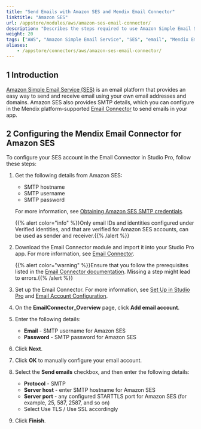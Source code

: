 ```yaml
---
title: "Send Emails with Amazon SES and Mendix Email Connector"
linktitle: "Amazon SES"
url: /appstore/modules/aws/amazon-ses-email-connector/
description: "Describes the steps required to use Amazon Simple Email Service (SES) with the Mendix Email Connector."
weight: 20
tags: ["AWS", "Amazon Simple Email Service", "SES", "email", "Mendix Email Connector"]
aliases:
    - /appstore/connectors/aws/amazon-ses-email-connector/
---
```


## 1 Introduction

[Amazon Simple Email Service (SES)](https://aws.amazon.com/ses/) is an email platform that provides an easy way to send and receive email using your own email addresses and domains. Amazon SES also provides SMTP details, which you can configure in the Mendix platform-supported [Email Connector](https://marketplace.mendix.com/link/component/120739) to send emails in your app.

## 2 Configuring the Mendix Email Connector for Amazon SES

To configure your SES account in the Email Connector in Studio Pro, follow these steps: 

1. Get the following details from Amazon SES: 
    * SMTP hostname 
    * SMTP username 
    * SMTP password

    For more information, see [Obtaining Amazon SES SMTP credentials](https://docs.aws.amazon.com/ses/latest/dg/smtp-credentials.html).

    {{% alert color="info" %}}Only email IDs and identities configured under Verified identities, and that are verified for Amazon SES accounts, can be used as sender and receiver.{{% /alert %}}

2. Download the Email Connector module and import it into your Studio Pro app. For more information, see [Email Connector](/appstore/connectors/email-connector/).

    {{% alert color="warning" %}}Ensure that you follow the prerequisites listed in the [Email Connector documentation](/appstore/connectors/email-connector/). Missing a step might lead to errors.{{% /alert %}}

3. Set up the Email Connector. For more information, see [Set Up in Studio Pro](/appstore/connectors/email-connector/#setup) and [Email Account Configuration](/appstore/connectors/email-connector/#accountconfig).  
4. On the **EmailConnector_Overview** page, click **Add email account**. 
5. Enter the following details: 
    * **Email** - SMTP username for Amazon SES 
    * **Password** -  SMTP password for Amazon SES 
6. Click **Next**.
7. Click **OK** to manually configure your email account. 
8. Select the **Send emails** checkbox, and then enter the following details: 
    * **Protocol** - SMTP 
    * **Server host** - enter SMTP hostname for Amazon SES 
    * **Server port** - any configured STARTTLS port for Amazon SES (for example, 25, 587, 2587, and so on) 
    * Select Use TLS / Use SSL accordingly 
9. Click **Finish**. 
